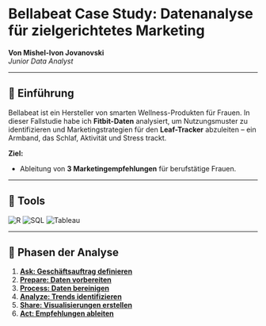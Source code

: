 # Bellabeat Case Study: Datenanalyse für zielgerichtetes Marketing  
**Von Mishel-Ivon Jovanovski**  
*Junior Data Analyst*  

---

## 📌 Einführung  
Bellabeat ist ein Hersteller von smarten Wellness-Produkten für Frauen. In dieser Fallstudie habe ich **Fitbit-Daten** analysiert, um Nutzungsmuster zu identifizieren und Marketingstrategien für den **Leaf-Tracker** abzuleiten – ein Armband, das Schlaf, Aktivität und Stress trackt.  

**Ziel:**  
- Ableitung von **3 Marketingempfehlungen** für berufstätige Frauen.  

---

## 🔧 Tools  
![R](https://img.shields.io/badge/R-276DC3?style=flat&logo=r&logoColor=white)
![SQL](https://img.shields.io/badge/SQL-4479A1?style=flat&logo=mysql&logoColor=white)
![Tableau](https://img.shields.io/badge/Tableau-E97627?style=flat&logo=tableau&logoColor=white)

---

## 🔄 Phasen der Analyse  
1. **[Ask: Geschäftsauftrag definieren](1-ask.md)**  
2. **[Prepare: Daten vorbereiten](2-prepare.md)**  
3. **[Process: Daten bereinigen](3-process.md)**  
4. **[Analyze: Trends identifizieren](4-analyze.md)**  
5. **[Share: Visualisierungen erstellen](5-share.md)**  
6. **[Act: Empfehlungen ableiten](6-act.md)**  


